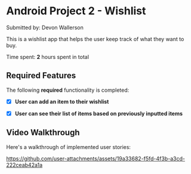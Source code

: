 # Android Project 2 - Wishlist

Submitted by: Devon Wallerson

This is a wishlist app that helps the user keep track of what they want to buy.

Time spent: **2** hours spent in total

## Required Features

The following **required** functionality is completed:

- [X] **User can add an item to their wishlist**
- [X] **User can see their list of items based on previously inputted items**


## Video Walkthrough

Here's a walkthrough of implemented user stories:

https://github.com/user-attachments/assets/19a33682-f5fd-4f3b-a3cd-222ceab42a1a


